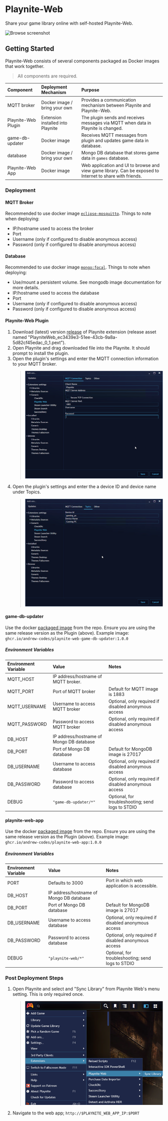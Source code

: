 # Playnite-Web

Share your game library online with self-hosted Playnite-Web.

![Browse screenshot](__docs/browse-screenshot.png)

## Getting Started

Playnite-Web consists of several components packaged as Docker images that work together.

> All components are required.

| Component           | Deployment Mechanism              | Purpose                                                                                                   |
| :------------------ | :-------------------------------- | :-------------------------------------------------------------------------------------------------------- |
| MQTT broker         | Docker image / bring your own     | Provides a communication mechanism between Playnite and Playnite-Web.                                     |
| Playnite-Web Plugin | Extension installed into Playnite | The plugin sends and receives messages via MQTT when data in Playnite is changed.                         |
| game-db-updater     | Docker image                      | Receives MQTT messages from plugin and updates game data in database.                                     |
| database            | Docker image / bring your own     | Mongo DB database that stores game data in `games` database.                                              |
| Playnite-Web App    | Docker image                      | Web application and UI to browse and view game library. Can be exposed to Internet to share with friends. |

### Deployment

#### MQTT Broker

Recommended to use docker image [`eclipse-mosquitto`](https://hub.docker.com/_/eclipse-mosquitto/). Things to note when deploying:

- IP/hostname used to access the broker
- Port
- Username (only if configured to disable anonymous access)
- Password (only if configured to disable anonymous access)

#### Database

Recommended to use docker image [`mongo:focal`](https://hub.docker.com/_/mongo/). Things to note when deploying:

- Use/mount a persistent volume. See mongodb image documentation for more details.
- IP/hostname used to access the database
- Port
- Username (only if configured to disable anonymous access)
- Password (only if configured to disable anonymous access)

#### Playnite-Web Plugin

1. Download (latest) version [release](https://github.com/andrew-codes/playnite-web/releases) of Playnite extension (release asset named "PlayniteWeb_ec3439e3-51ee-43cb-9a8a-5d82cf45edac_0_1.pext").
1. Open Playnite and drag downloaded file into the Playnite. It should prompt to install the plugin.
1. Open the plugin's settings and enter the MQTT connection information to your MQTT broker.
   > ![Mqtt connection settings screenshot](__docs/mqtt-connection-screenshot.png)
1. Open the plugin's settings and enter the a device ID and device name under Topics.
   > ![Topics settings screenshot](__docs/topics-screenshot.png)

#### game-db-updater

Use the docker [packaged image](https://github.com/andrew-codes/playnite-web/pkgs/container/playnite-web-game-db-updater) from the repo. Ensure you are using the same release version as the Plugin (above). Example image: `ghcr.io/andrew-codes/playnite-web-game-db-updater:1.0.0`

##### Environment Variables

| Environment Variable | Value                                    | Notes                                                |
| :------------------- | :--------------------------------------- | :--------------------------------------------------- |
| MQTT_HOST            | IP address/hostname of MQTT broker.      |                                                      |
| MQTT_PORT            | Port of MQTT broker                      | Default for MQTT image is 1883                       |
| MQTT_USERNAME        | Username to access MQTT broker           | Optional, only required if disabled anonymous access |
| MQTT_PASSWORD        | Password to access MQTT broker           | Optional, only required if disabled anonymous access |
| DB_HOST              | IP address/hostname of Mongo DB database |                                                      |
| DB_PORT              | Port of Mongo DB database                | Default for MongoDB image is 27017                   |
| DB_USERNAME          | Username to access database              | Optional, only required if disabled anonymous access |
| DB_PASSWORD          | Password to access database              | Optional, only required if disabled anonymous access |
| DEBUG                | `"game-db-updater/*"`                    | Optional, for troubleshooting; send logs to STDIO    |

#### playnite-web-app

Use the docker [packaged image](https://github.com/andrew-codes/playnite-web/pkgs/container/playnite-web-app) from the repo. Ensure you are using the same release version as the Plugin (above). Example image: `ghcr.io/andrew-codes/playnite-web-app:1.0.0`

##### Environment Variables

| Environment Variable | Value                                    | Notes                                                |
| :------------------- | :--------------------------------------- | :--------------------------------------------------- |
| PORT                 | Defaults to 3000                         | Port in which web application is accessible.         |
| DB_HOST              | IP address/hostname of Mongo DB database |                                                      |
| DB_PORT              | Port of Mongo DB database                | Default for MongoDB image is 27017                   |
| DB_USERNAME          | Username to access database              | Optional, only required if disabled anonymous access |
| DB_PASSWORD          | Password to access database              | Optional, only required if disabled anonymous access |
| DEBUG                | `"playnite-web/*"`                       | Optional, for troubleshooting; send logs to STDIO    |

### Post Deployment Steps

1. Open Playnite and select and "Sync Library" from Playnite Web's menu setting. This is only required once.
   > ![Sync Library menu setting](__docs/sync-library-menu-setting.png)
1. Navigate to the web app; `http://$PLAYNITE_WEB_APP_IP:$PORT`
